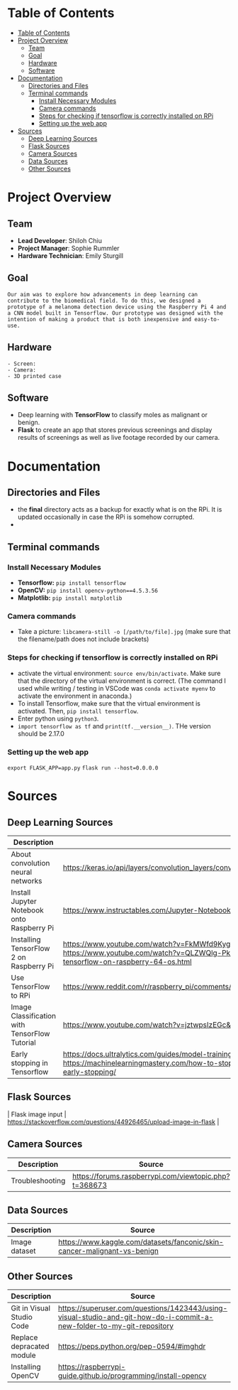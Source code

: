 # Table of Contents
- [Table of Contents](#table-of-contents)
- [Project Overview](#project-overview)
  - [Team](#team)
  - [Goal](#goal)
  - [Hardware](#hardware)
  - [Software](#software)
- [Documentation](#documentation)
  - [Directories and Files](#directories-and-files)
  - [Terminal commands](#terminal-commands)
    - [Install Necessary Modules](#install-necessary-modules)
    - [Camera commands](#camera-commands)
    - [Steps for checking if tensorflow is correctly installed on RPi](#steps-for-checking-if-tensorflow-is-correctly-installed-on-rpi)
    - [Setting up the web app](#setting-up-the-web-app)
- [Sources](#sources)
  - [Deep Learning Sources](#deep-learning-sources)
  - [Flask Sources](#flask-sources)
  - [Camera Sources](#camera-sources)
  - [Data Sources](#data-sources)
  - [Other Sources](#other-sources)

# Project Overview
   ## Team
   - **Lead Developer**: Shiloh Chiu
   - **Project Manager**: Sophie Rummler
   - **Hardware Technician**: Emily Sturgill
   ## Goal
    Our aim was to explore how advancements in deep learning can contribute to the biomedical field. To do this, we designed a prototype of a melanoma detection device using the Raspberry Pi 4 and a CNN model built in Tensorflow. Our prototype was designed with the intention of making a product that is both inexpensive and easy-to-use.
   ## Hardware
    - Screen:
    - Camera:
    - 3D printed case
   ## Software
   - Deep learning with **TensorFlow** to classify moles as malignant or benign.
   - **Flask** to create an app that stores previous screenings and display results of screenings as well as live footage recorded by our camera.

# Documentation
## Directories and Files
- the **final** directory acts as a backup for exactly what is on the RPi. It is updated occasionally in case the RPi is somehow corrupted.
- 
## Terminal commands
### Install Necessary Modules
- **Tensorflow:** `pip install tensorflow`
- **OpenCV:** `pip install opencv-python==4.5.3.56`
- **Matplotlib:** `pip install matplotlib`
### Camera commands
- Take a picture: `libcamera-still -o [/path/to/file].jpg` (make sure that the filename/path does not include brackets)
### Steps for checking if tensorflow is correctly installed on RPi
- activate the virtual environment: `source env/bin/activate`. Make sure that the directory of the virtual environment is correct. (The command I used while writing / testing in VSCode was `conda activate myenv` to activate the environment in anaconda.)
- To install Tensorflow, make sure that the virtual environment is activated. Then, `pip install tensorflow`.
- Enter python using `python3`.
- `import tensorflow as tf` and `print(tf.__version__)`. THe version should be 2.17.0
### Setting up the web app
`export FLASK_APP=app.py`
`flask run --host=0.0.0.0`
# Sources
## Deep Learning Sources
| Description | Source |
|-----|-----|
| About convolution neural networks | https://keras.io/api/layers/convolution_layers/convolution2d/|
| Install Jupyter Notebook onto Raspberry Pi | https://www.instructables.com/Jupyter-Notebook-on-Raspberry-Pi/ |
| Installing TensorFlow 2 on Raspberry Pi | https://www.youtube.com/watch?v=FkMWfd9KygA&ab_channel=Engineering_life https://www.youtube.com/watch?v=QLZWQlg-Pk0&ab_channel=SamWestbyTech https://qengineering.eu/install-tensorflow-on-raspberry-64-os.html |
| Use TensorFlow to RPi | https://www.reddit.com/r/raspberry_pi/comments/lms6mq/deploying_deep_learning_models_on_raspberry_pi_4_b/ |
| Image Classification with TensorFlow Tutorial | https://www.youtube.com/watch?v=jztwpsIzEGc&ab_channel=NicholasRenotte |
| Early stopping in Tensorflow | https://docs.ultralytics.com/guides/model-training-tips/#early-stopping https://machinelearningmastery.com/how-to-stop-training-deep-neural-networks-at-the-right-time-using-early-stopping/ |
## Flask Sources
| Flask image input | https://stackoverflow.com/questions/44926465/upload-image-in-flask |
## Camera Sources
| Description | Source |
|-----|-----|
| Troubleshooting | https://forums.raspberrypi.com/viewtopic.php?t=368673 |
## Data Sources
| Description | Source |
|-----|-----|
| Image dataset | https://www.kaggle.com/datasets/fanconic/skin-cancer-malignant-vs-benign |
## Other Sources
| Description | Source |
|-----|-----|
| Git in Visual Studio Code | https://superuser.com/questions/1423443/using-visual-studio-and-git-how-do-i-commit-a-new-folder-to-my-git-repository |
| Replace depracated module | https://peps.python.org/pep-0594/#imghdr |
| Installing OpenCV | https://raspberrypi-guide.github.io/programming/install-opencv |
